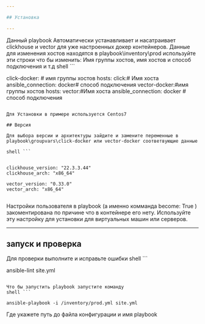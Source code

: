 ```yaml
---

## Установка 

---
```


Данный playbook Автоматически устанавливает и насатраивает clickhouse и vector для уже настроенных докер контейнеров. 
Данные для изменения хостов находятся в playbook\inventory\prod используйте эти строки что бы изменить: Имя группы хостов, имя хостов и способ подключения и т.д
shell ```

  click-docker: # имя группы хостов 
    hosts:
      click:# Имя хоста 
        ansible_connection: docker# способ подключения 
  vector-docker:#имя группы хостов 
    hosts:
      vector:#Имя хоста 
       ansible_connection: docker # способ подключения 

```

Для Установки в примере используется Centos7 

## Версия 

Для выбора версии и архитектуры зайдите и замените переменные в playbook\groupvars\click-docker или vector-docker соответвующие данные 

shell ```


clickhouse_version: "22.3.3.44"
clickhouse_arch: "x86_64"

vector_version: "0.33.0"
vector_arch: "x86_64"


```
Настройки пользователя в playbook (а именно комманда become: True ) закоментирована по причине что в контейнере его нету. Используйте эту настройку для установки для виртуальных машин или серверов. 

--- 
## запуск и проверка 
Для проверки выполните и исправьте ошибки 
shell ```

ansible-lint site.yml

```

Что бы запустить playbook запустите команду 
shell ```

ansible-playbook -i /inventory/prod.yml site.yml

```
Где укажете путь до файла конфигурации и имя playbook 

